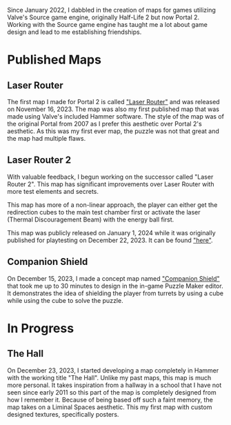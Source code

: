 Since January 2022, I dabbled in the creation of maps for games utilizing Valve's Source game engine, originally Half-Life 2 but now Portal 2. Working with the Source game engine has taught me a lot about game design and lead to me establishing friendships.

# Published Maps

## Laser Router
The first map I made for Portal 2 is called ["Laser Router"](https://steamcommunity.com/sharedfiles/filedetails/?id=3068699712) and was released on November 16, 2023. The map was also my first published map that was made using Valve's included Hammer software. The style of the map was of the original Portal from 2007 as I prefer this aesthetic over Portal 2's aesthetic. As this was my first ever map, the puzzle was not that great and the map had multiple flaws.

## Laser Router 2
With valuable feedback, I begun working on the successor called "Laser Router 2". This map has significant improvements over Laser Router with more test elements and secrets.

This map has more of a non-linear approach, the player can either get the redirection cubes to the main test chamber first or activate the laser (Thermal Discouragement Beam) with the energy ball first.

This map was publicly released on January 1, 2024 while it was originally published for playtesting on December 22, 2023. It can be found ["here"](https://steamcommunity.com/sharedfiles/filedetails/?id=3120435680).

## Companion Shield
On December 15, 2023, I made a concept map named ["Companion Shield"](https://steamcommunity.com/sharedfiles/filedetails/?id=3114962594) that took me up to 30 minutes to design in the in-game Puzzle Maker editor. It demonstrates the idea of shielding the player from turrets by using a cube while using the cube to solve the puzzle.

# In Progress

## The Hall
On December 23, 2023, I started developing a map completely in Hammer with the working title "The Hall". Unlike my past maps, this map is much more personal. It takes inspiration from a hallway in a school that I have not seen since early 2011 so this part of the map is completely designed from how I remember it. Because of being based off such a faint memory, the map takes on a Liminal Spaces aesthetic. This my first map with custom designed textures, specifically posters.


